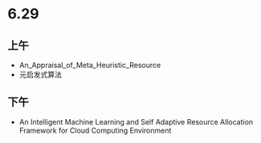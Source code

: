# 6.29

## 上午

- An_Appraisal_of_Meta_Heuristic_Resource
- 元启发式算法

## 下午

- An Intelligent Machine Learning and Self Adaptive Resource Allocation Framework for Cloud Computing Environment 